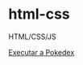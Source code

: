 # html-css
 HTML/CSS/JS


<a href="https://murilo-menezes.github.io/html-css/6%20Projeto%20Pokedex%20Pokemon/">Executar a Pokedex</a>